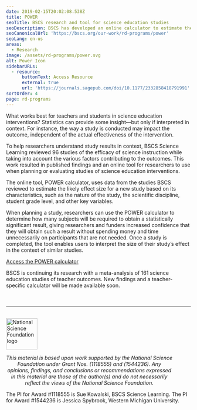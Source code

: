 ```yaml
---
date: 2019-02-15T20:02:08.538Z
title: POWER
seoTitle: BSCS research and tool for science education studies
seoDescription: BSCS has developed an online calculator to estimate the effect size of a science education study based on key characteristics.
seoCanonicalUrl: 'https://bscs.org/our-work/rd-programs/power'
seoLang: en-us
areas:
  - Research
image: /assets/rd-programs/power.svg
alt: Power Icon
sidebarURLs:
  - resource:
      buttonText: Access Resource
      external: true
      url: 'https://journals.sagepub.com/doi/10.1177/2332858418791991'
sortOrder: 4
page: rd-programs
---
```

What works best for teachers and students in science education interventions? Statistics can provide some insight—but only if interpreted in context. For instance, the way a study is conducted may impact the outcome, independent of the actual effectiveness of the intervention.

To help researchers understand study results in context, BSCS Science Learning reviewed 96 studies of the efficacy of science instruction while taking into account the various factors contributing to the outcomes. This work resulted in published findings and an online tool for researchers to use when planning or evaluating studies of science education interventions.

The online tool, POWER calculator, uses data from the studies BSCS reviewed to estimate the likely effect size for a new study based on its characteristics, such as the nature of the study, the scientific discipline, student grade level, and other key variables.

When planning a study, researchers can use the POWER calculator to determine how many subjects will be required to obtain a statistically significant result, giving researchers and funders increased confidence that they will obtain such a result without spending money and time unnecessarily on participants that are not needed. Once a study is completed, the tool enables users to interpret the size of their study’s effect in the context of similar studies.

<div class="d-flex justify-content-center">
  <div class="p-2">
    <a class="btn btn-outline-secondary" href="https://effectsizecalculator.bscs.org" target="_blank" rel="noopener noreferrer">Access the POWER calculator</a>
  </div>
</div>

BSCS is continuing its research with a meta-analysis of 161 science education studies of teacher outcomes. New findings and a teacher-specific calculator will be made available soon.

<hr style="margin-top: 3rem; margin-bottom: 2rem;" />
<div class="d-flex justify-content-center">
  <div style="width: 90%;">
    <a href="https://www.nsf.gov" target="_blank" rel="noopener noreferrer">
      <img src="/assets/nsf_logo.svg" alt="National Science Foundation logo" style="height: 85px;" class="mx-auto d-block mb-4" />
    </a>
    <p style="font-style: italic; text-align: center;">
      This material is based upon work supported by the National Science Foundation under Grant Nos. (1118555) and (1544236). Any opinions, findings, and conclusions or recommendations expressed in this material are those of the author(s) and do not necessarily reflect the views of the National Science Foundation.
    </p>
  </div>
</div>


The PI for Award #1118555 is Sue Kowalski, BSCS Science Learning. The PI for Award #1544236 is Jessica Spybrook, Western Michigan University.
